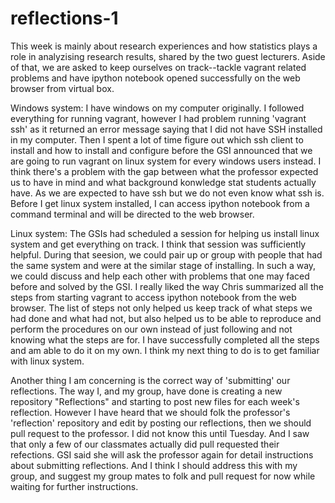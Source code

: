 reflections-1
=============

This week is mainly about research experiences and how statistics plays a role in analyzising research results, shared by the two guest lecturers. Aside of that, we are asked to keep ourselves on track--tackle vagrant related problems and have ipython notebook opened successfully on the web browser from virtual box. 

Windows system:
I have windows on my computer originally. I followed everything for running vagrant, however I had problem running 'vagrant ssh' as it returned an error message saying that I did not have SSH installed in my computer. Then I spent a lot of time figure out which ssh client to install and how to install and configure before the GSI announced that we are going to run vagrant on linux system for every windows users instead. I think there's a problem with the gap between what the professor expected us to have in mind and what background konwledge stat students actually have. As we are expected to have ssh but we do not even know what ssh is. Before I get linux system installed, I can access ipython notebook from a command terminal and will be directed to the web browser.

Linux system:
The GSIs had scheduled a session for helping us install linux system and get everything on track. I think that session was sufficiently helpful. During that seesion, we could pair up or group with people that had the same system and were at the similar stage of installing. In such a way, we could discuss and help each other with problems that one may faced before and solved by the GSI. I really liked the way Chris summarized all the steps from starting vagrant to access ipython notebook from the web browser. The list of steps not only helped us keep track of what steps we had done and what had not, but also helped us to be able to reproduce and perform the procedures on our own instead of just following and not knowing what the steps are for. I have successfully completed all the steps and am able to do it on my own. I think my next thing to do is to get familiar with linux system.

Another thing I am concerning is the correct way of 'submitting' our reflections. The way I, and my group, have done is creating a new repository "Reflections" and starting to post new files for each week's reflection. However I have heard that we should folk the professor's 'reflection' repository and edit by posting our reflections, then we should pull request to the professor. I did not know this until Tuesday. And I saw that only a few of our classmates actually did pull requested their refections. GSI said she will ask the professor again for detail instructions about submitting reflections. And I think I should address this with my group, and suggest my group mates to folk and pull request for now while waiting for further instructions.

